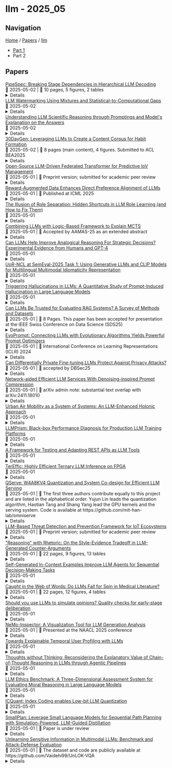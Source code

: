 # llm - 2025_05

## Navigation

[Home](https://arxcompass.github.io) / [Papers](https://arxcompass.github.io/papers) / [llm](https://arxcompass.github.io/papers/llm)

- [Part 1](papers_1.md)
- Part 2

## Papers

<div class="paper-card">
    <div class="paper-title"><a href="http://arxiv.org/abs/2505.01572v1">PipeSpec: Breaking Stage Dependencies in Hierarchical LLM Decoding</a></div>
    <div class="paper-meta">
      📅 2025-05-02
      | 💬 10 pages, 5 figures, 2 tables
    </div>
    <details class="paper-abstract">
      Speculative decoding accelerates large language model inference by using smaller draft models to generate candidate tokens for parallel verification. However, current approaches are limited by sequential stage dependencies that prevent full hardware utilization. We present PipeSpec, a framework that generalizes speculative decoding to $k$ models arranged in a hierarchical pipeline, enabling asynchronous execution with lightweight coordination for prediction verification and rollback. Our analytical model characterizes token generation rates across pipeline stages and proves guaranteed throughput improvements over traditional decoding for any non-zero acceptance rate. We further derive closed-form expressions for steady-state verification probabilities that explain the empirical benefits of pipeline depth. Experimental results show that PipeSpec achieves up to 2.54$\times$ speedup while outperforming state-of-the-art methods. We validate PipeSpec across text summarization and code generation tasks using LLaMA 2 and 3 models, demonstrating that pipeline efficiency increases with model depth, providing a scalable approach to accelerating LLM inference on multi-device systems.
    </details>
</div>
<div class="paper-card">
    <div class="paper-title"><a href="http://arxiv.org/abs/2505.01484v1">LLM Watermarking Using Mixtures and Statistical-to-Computational Gaps</a></div>
    <div class="paper-meta">
      📅 2025-05-02
    </div>
    <details class="paper-abstract">
      Given a text, can we determine whether it was generated by a large language model (LLM) or by a human? A widely studied approach to this problem is watermarking. We propose an undetectable and elementary watermarking scheme in the closed setting. Also, in the harder open setting, where the adversary has access to most of the model, we propose an unremovable watermarking scheme.
    </details>
</div>
<div class="paper-card">
    <div class="paper-title"><a href="http://arxiv.org/abs/2505.01482v1">Understanding LLM Scientific Reasoning through Promptings and Model's Explanation on the Answers</a></div>
    <div class="paper-meta">
      📅 2025-05-02
    </div>
    <details class="paper-abstract">
      Large language models (LLMs) have demonstrated remarkable capabilities in natural language understanding, reasoning, and problem-solving across various domains. However, their ability to perform complex, multi-step reasoning task-essential for applications in science, medicine, and law-remains an area of active investigation. This paper examines the reasoning capabilities of contemporary LLMs, analyzing their strengths, limitations, and potential for improvement. The study uses prompt engineering techniques on the Graduate-Level GoogleProof Q&A (GPQA) dataset to assess the scientific reasoning of GPT-4o. Five popular prompt engineering techniques and two tailored promptings were tested: baseline direct answer (zero-shot), chain-of-thought (CoT), zero-shot CoT, self-ask, self-consistency, decomposition, and multipath promptings. Our findings indicate that while LLMs exhibit emergent reasoning abilities, they often rely on pattern recognition rather than true logical inference, leading to inconsistencies in complex problem-solving. The results indicated that self-consistency outperformed the other prompt engineering technique with an accuracy of 52.99%, followed by direct answer (52.23%). Zero-shot CoT (50%) outperformed multipath (48.44%), decomposition (47.77%), self-ask (46.88%), and CoT (43.75%). Self-consistency performed the second worst in explaining the answers. Simple techniques such as direct answer, CoT, and zero-shot CoT have the best scientific reasoning. We propose a research agenda aimed at bridging these gaps by integrating structured reasoning frameworks, hybrid AI approaches, and human-in-the-loop methodologies. By critically evaluating the reasoning mechanisms of LLMs, this paper contributes to the ongoing discourse on the future of artificial general intelligence and the development of more robust, trustworthy AI systems.
    </details>
</div>
<div class="paper-card">
    <div class="paper-title"><a href="http://arxiv.org/abs/2505.02851v1">30DayGen: Leveraging LLMs to Create a Content Corpus for Habit Formation</a></div>
    <div class="paper-meta">
      📅 2025-05-02
      | 💬 8 pages (main content), 4 figures. Submitted to ACL BEA2025
    </div>
    <details class="paper-abstract">
      In this paper, we present 30 Day Me, a habit formation application that leverages Large Language Models (LLMs) to help users break down their goals into manageable, actionable steps and track their progress. Central to the app is the 30DAYGEN system, which generates 3,531 unique 30-day challenges sourced from over 15K webpages, and enables runtime search of challenge ideas aligned with user-defined goals. We showcase how LLMs can be harnessed to rapidly construct domain specific content corpora for behavioral and educational purposes, and propose a practical pipeline that incorporates effective LLM enhanced approaches for content generation and semantic deduplication.
    </details>
</div>
<div class="paper-card">
    <div class="paper-title"><a href="http://arxiv.org/abs/2505.00651v1">Open-Source LLM-Driven Federated Transformer for Predictive IoV Management</a></div>
    <div class="paper-meta">
      📅 2025-05-01
      | 💬 Preprint version; submitted for academic peer review
    </div>
    <details class="paper-abstract">
      The proliferation of connected vehicles within the Internet of Vehicles (IoV) ecosystem presents critical challenges in ensuring scalable, real-time, and privacy-preserving traffic management. Existing centralized IoV solutions often suffer from high latency, limited scalability, and reliance on proprietary Artificial Intelligence (AI) models, creating significant barriers to widespread deployment, particularly in dynamic and privacy-sensitive environments. Meanwhile, integrating Large Language Models (LLMs) in vehicular systems remains underexplored, especially concerning prompt optimization and effective utilization in federated contexts. To address these challenges, we propose the Federated Prompt-Optimized Traffic Transformer (FPoTT), a novel framework that leverages open-source LLMs for predictive IoV management. FPoTT introduces a dynamic prompt optimization mechanism that iteratively refines textual prompts to enhance trajectory prediction. The architecture employs a dual-layer federated learning paradigm, combining lightweight edge models for real-time inference with cloud-based LLMs to retain global intelligence. A Transformer-driven synthetic data generator is incorporated to augment training with diverse, high-fidelity traffic scenarios in the Next Generation Simulation (NGSIM) format. Extensive evaluations demonstrate that FPoTT, utilizing EleutherAI Pythia-1B, achieves 99.86% prediction accuracy on real-world data while maintaining high performance on synthetic datasets. These results underscore the potential of open-source LLMs in enabling secure, adaptive, and scalable IoV management, offering a promising alternative to proprietary solutions in smart mobility ecosystems.
    </details>
</div>
<div class="paper-card">
    <div class="paper-title"><a href="http://arxiv.org/abs/2410.08067v4">Reward-Augmented Data Enhances Direct Preference Alignment of LLMs</a></div>
    <div class="paper-meta">
      📅 2025-05-01
      | 💬 Published at ICML 2025
    </div>
    <details class="paper-abstract">
      Preference alignment in Large Language Models (LLMs) has significantly improved their ability to adhere to human instructions and intentions. However, existing direct alignment algorithms primarily focus on relative preferences and often overlook the qualitative aspects of responses, despite having access to preference data that includes reward scores from judge models during AI feedback. Striving to maximize the implicit reward gap between the chosen and the slightly inferior rejected responses can cause overfitting and unnecessary unlearning of the high-quality rejected responses. The unawareness of the reward scores also drives the LLM to indiscriminately favor the low-quality chosen responses and fail to generalize to optimal responses that are sparse in data. To overcome these shortcomings, our study introduces reward-conditioned LLM policies that discern and learn from the entire spectrum of response quality within the dataset, helping extrapolate to more optimal regions. We propose an effective yet simple data relabeling method that conditions the preference pairs on quality scores to construct a reward-augmented dataset. The experiments across various benchmarks and diverse models demonstrate that our approach consistently boosts DPO by a considerable margin. Through comprehensive ablation studies, we demonstrate that our method not only maximizes the utility of preference data but also mitigates the issue of unlearning, demonstrating its broad effectiveness beyond mere data expansion. Our code is available at https://github.com/shenao-zhang/reward-augmented-preference.
    </details>
</div>
<div class="paper-card">
    <div class="paper-title"><a href="http://arxiv.org/abs/2505.00626v1">The Illusion of Role Separation: Hidden Shortcuts in LLM Role Learning (and How to Fix Them)</a></div>
    <div class="paper-meta">
      📅 2025-05-01
    </div>
    <details class="paper-abstract">
      Large language models (LLMs) that integrate multiple input roles (e.g., system instructions, user queries, external tool outputs) are increasingly prevalent in practice. Ensuring that the model accurately distinguishes messages from each role -- a concept we call \emph{role separation} -- is crucial for consistent multi-role behavior. Although recent work often targets state-of-the-art prompt injection defenses, it remains unclear whether such methods truly teach LLMs to differentiate roles or merely memorize known triggers. In this paper, we examine \emph{role-separation learning}: the process of teaching LLMs to robustly distinguish system and user tokens. Through a \emph{simple, controlled experimental framework}, we find that fine-tuned models often rely on two proxies for role identification: (1) task type exploitation, and (2) proximity to begin-of-text. Although data augmentation can partially mitigate these shortcuts, it generally leads to iterative patching rather than a deeper fix. To address this, we propose reinforcing \emph{invariant signals} that mark role boundaries by adjusting token-wise cues in the model's input encoding. In particular, manipulating position IDs helps the model learn clearer distinctions and reduces reliance on superficial proxies. By focusing on this mechanism-centered perspective, our work illuminates how LLMs can more reliably maintain consistent multi-role behavior without merely memorizing known prompts or triggers.
    </details>
</div>
<div class="paper-card">
    <div class="paper-title"><a href="http://arxiv.org/abs/2505.00610v1">Combining LLMs with Logic-Based Framework to Explain MCTS</a></div>
    <div class="paper-meta">
      📅 2025-05-01
      | 💬 Accepted by AAMAS-25 as an extended abstract
    </div>
    <details class="paper-abstract">
      In response to the lack of trust in Artificial Intelligence (AI) for sequential planning, we design a Computational Tree Logic-guided large language model (LLM)-based natural language explanation framework designed for the Monte Carlo Tree Search (MCTS) algorithm. MCTS is often considered challenging to interpret due to the complexity of its search trees, but our framework is flexible enough to handle a wide range of free-form post-hoc queries and knowledge-based inquiries centered around MCTS and the Markov Decision Process (MDP) of the application domain. By transforming user queries into logic and variable statements, our framework ensures that the evidence obtained from the search tree remains factually consistent with the underlying environmental dynamics and any constraints in the actual stochastic control process. We evaluate the framework rigorously through quantitative assessments, where it demonstrates strong performance in terms of accuracy and factual consistency.
    </details>
</div>
<div class="paper-card">
    <div class="paper-title"><a href="http://arxiv.org/abs/2505.00603v1">Can LLMs Help Improve Analogical Reasoning For Strategic Decisions? Experimental Evidence from Humans and GPT-4</a></div>
    <div class="paper-meta">
      📅 2025-05-01
    </div>
    <details class="paper-abstract">
      This study investigates whether large language models, specifically GPT4, can match human capabilities in analogical reasoning within strategic decision making contexts. Using a novel experimental design involving source to target matching, we find that GPT4 achieves high recall by retrieving all plausible analogies but suffers from low precision, frequently applying incorrect analogies based on superficial similarities. In contrast, human participants exhibit high precision but low recall, selecting fewer analogies yet with stronger causal alignment. These findings advance theory by identifying matching, the evaluative phase of analogical reasoning, as a distinct step that requires accurate causal mapping beyond simple retrieval. While current LLMs are proficient in generating candidate analogies, humans maintain a comparative advantage in recognizing deep structural similarities across domains. Error analysis reveals that AI errors arise from surface level matching, whereas human errors stem from misinterpretations of causal structure. Taken together, the results suggest a productive division of labor in AI assisted organizational decision making where LLMs may serve as broad analogy generators, while humans act as critical evaluators, applying the most contextually appropriate analogies to strategic problems.
    </details>
</div>
<div class="paper-card">
    <div class="paper-title"><a href="http://arxiv.org/abs/2502.20984v3">UoR-NCL at SemEval-2025 Task 1: Using Generative LLMs and CLIP Models for Multilingual Multimodal Idiomaticity Representation</a></div>
    <div class="paper-meta">
      📅 2025-05-01
    </div>
    <details class="paper-abstract">
      SemEval-2025 Task 1 focuses on ranking images based on their alignment with a given nominal compound that may carry idiomatic meaning in both English and Brazilian Portuguese. To address this challenge, this work uses generative large language models (LLMs) and multilingual CLIP models to enhance idiomatic compound representations. LLMs generate idiomatic meanings for potentially idiomatic compounds, enriching their semantic interpretation. These meanings are then encoded using multilingual CLIP models, serving as representations for image ranking. Contrastive learning and data augmentation techniques are applied to fine-tune these embeddings for improved performance. Experimental results show that multimodal representations extracted through this method outperformed those based solely on the original nominal compounds. The fine-tuning approach shows promising outcomes but is less effective than using embeddings without fine-tuning. The source code used in this paper is available at https://github.com/tongwu17/SemEval-2025-Task1-UoR-NCL.
    </details>
</div>
<div class="paper-card">
    <div class="paper-title"><a href="http://arxiv.org/abs/2505.00557v1">Triggering Hallucinations in LLMs: A Quantitative Study of Prompt-Induced Hallucination in Large Language Models</a></div>
    <div class="paper-meta">
      📅 2025-05-01
    </div>
    <details class="paper-abstract">
      Hallucinations in large language models (LLMs) present a growing challenge across real-world applications, from healthcare to law, where factual reliability is essential. Despite advances in alignment and instruction tuning, LLMs can still generate outputs that are fluent yet fundamentally untrue. Understanding the cognitive dynamics that underlie these hallucinations remains an open problem. In this study, we propose a prompt-based framework to systematically trigger and quantify hallucination: a Hallucination-Inducing Prompt (HIP), which synthetically fuses semantically distant concepts (e.g., periodic table of elements and tarot divination) in a misleading way, and a Hallucination Quantifying Prompt (HQP), which scores the plausibility, confidence, and coherence of the output. Controlled experiments across multiple LLMs revealed that HIPs consistently produced less coherent and more hallucinated responses than their null-fusion controls. These effects varied across models, with reasoning-oriented LLMs showing distinct profiles from general-purpose ones. Our framework provides a reproducible testbed for studying hallucination vulnerability, and opens the door to developing safer, more introspective LLMs that can detect and self-regulate the onset of conceptual instability.
    </details>
</div>
<div class="paper-card">
    <div class="paper-title"><a href="http://arxiv.org/abs/2504.20119v2">Can LLMs Be Trusted for Evaluating RAG Systems? A Survey of Methods and Datasets</a></div>
    <div class="paper-meta">
      📅 2025-05-01
      | 💬 8 Pages. This paper has been accepted for presentation at the IEEE Swiss Conference on Data Science (SDS25)
    </div>
    <details class="paper-abstract">
      Retrieval-Augmented Generation (RAG) has advanced significantly in recent years. The complexity of RAG systems, which involve multiple components-such as indexing, retrieval, and generation-along with numerous other parameters, poses substantial challenges for systematic evaluation and quality enhancement. Previous research highlights that evaluating RAG systems is essential for documenting advancements, comparing configurations, and identifying effective approaches for domain-specific applications. This study systematically reviews 63 academic articles to provide a comprehensive overview of state-of-the-art RAG evaluation methodologies, focusing on four key areas: datasets, retrievers, indexing and databases, and the generator component. We observe the feasibility of an automated evaluation approach for each component of a RAG system, leveraging an LLM capable of both generating evaluation datasets and conducting evaluations. In addition, we found that further practical research is essential to provide companies with clear guidance on the do's and don'ts of implementing and evaluating RAG systems. By synthesizing evaluation approaches for key RAG components and emphasizing the creation and adaptation of domain-specific datasets for benchmarking, we contribute to the advancement of systematic evaluation methods and the improvement of evaluation rigor for RAG systems. Furthermore, by examining the interplay between automated approaches leveraging LLMs and human judgment, we contribute to the ongoing discourse on balancing automation and human input, clarifying their respective contributions, limitations, and challenges in achieving robust and reliable evaluations.
    </details>
</div>
<div class="paper-card">
    <div class="paper-title"><a href="http://arxiv.org/abs/2309.08532v3">EvoPrompt: Connecting LLMs with Evolutionary Algorithms Yields Powerful Prompt Optimizers</a></div>
    <div class="paper-meta">
      📅 2025-05-01
      | 💬 International Conference on Learning Representations (ICLR) 2024
    </div>
    <details class="paper-abstract">
      Large Language Models (LLMs) excel in various tasks, but they rely on carefully crafted prompts that often demand substantial human effort. To automate this process, in this paper, we propose a novel framework for discrete prompt optimization, called EvoPrompt, which borrows the idea of evolutionary algorithms (EAs) as they exhibit good performance and fast convergence. To enable EAs to work on discrete prompts, which are natural language expressions that need to be coherent and human-readable, we connect LLMs with EAs. This approach allows us to simultaneously leverage the powerful language processing capabilities of LLMs and the efficient optimization performance of EAs. Specifically, abstaining from any gradients or parameters, EvoPrompt starts from a population of prompts and iteratively generates new prompts with LLMs based on the evolutionary operators, improving the population based on the development set. We optimize prompts for both closed- and open-source LLMs including GPT-3.5 and Alpaca, on 31 datasets covering language understanding, generation tasks, as well as BIG-Bench Hard (BBH) tasks. EvoPrompt significantly outperforms human-engineered prompts and existing methods for automatic prompt generation (e.g., up to 25% on BBH). Furthermore, EvoPrompt demonstrates that connecting LLMs with EAs creates synergies, which could inspire further research on the combination of LLMs and conventional algorithms.
    </details>
</div>
<div class="paper-card">
    <div class="paper-title"><a href="http://arxiv.org/abs/2504.21036v2">Can Differentially Private Fine-tuning LLMs Protect Against Privacy Attacks?</a></div>
    <div class="paper-meta">
      📅 2025-05-01
      | 💬 accepted by DBSec25
    </div>
    <details class="paper-abstract">
      Fine-tuning large language models (LLMs) has become an essential strategy for adapting them to specialized tasks; however, this process introduces significant privacy challenges, as sensitive training data may be inadvertently memorized and exposed. Although differential privacy (DP) offers strong theoretical guarantees against such leakage, its empirical privacy effectiveness on LLMs remains unclear, especially under different fine-tuning methods. In this paper, we systematically investigate the impact of DP across fine-tuning methods and privacy budgets, using both data extraction and membership inference attacks to assess empirical privacy risks. Our main findings are as follows: (1) Differential privacy reduces model utility, but its impact varies significantly across different fine-tuning methods. (2) Without DP, the privacy risks of models fine-tuned with different approaches differ considerably. (3) When DP is applied, even a relatively high privacy budget can substantially lower privacy risk. (4) The privacy-utility trade-off under DP training differs greatly among fine-tuning methods, with some methods being unsuitable for DP due to severe utility degradation. Our results provide practical guidance for privacy-conscious deployment of LLMs and pave the way for future research on optimizing the privacy-utility trade-off in fine-tuning methodologies.
    </details>
</div>
<div class="paper-card">
    <div class="paper-title"><a href="http://arxiv.org/abs/2412.03621v3">Network-aided Efficient LLM Services With Denoising-inspired Prompt Compression</a></div>
    <div class="paper-meta">
      📅 2025-05-01
      | 💬 arXiv admin note: substantial text overlap with arXiv:2411.18010
    </div>
    <details class="paper-abstract">
      Large Language Models (LLMs) have demonstrated remarkable capabilities in various tasks, leading to their increasing adoption in diverse services delivered through wireless networks. There is a growing trend toward longer prompts to better leverage LLMs' capabilities and address difficult tasks. However, longer prompts not only increase data transmission costs but also require more computing resources and processing time, which impacts overall system efficiency and user experience. To address this challenge, we propose Joint Power and Prompt Optimization (JPPO), a framework that combines Small Language Model (SLM)-based prompt compression with wireless power allocation optimization. By deploying SLM at edge devices for prompt compression and employing Deep Reinforcement Learning (DRL) for joint optimization of compression ratio and transmission power, JPPO effectively balances service quality with resource efficiency. Furthermore, inspired by denoising diffusion models, we design a denoising-inspired prompt compression approach that iteratively compresses prompts by gradually removing non-critical information, further enhancing the framework's performance. Experimental results with long prompt tokens demonstrate that our framework achieves high service fidelity while optimizing power usage in wireless LLM services, significantly reducing the total service response time. With our DRL-based JPPO, the framework maintains fidelity comparable to the no-compression baseline while still achieving a 17% service time reduction through adaptive compression.
    </details>
</div>
<div class="paper-card">
    <div class="paper-title"><a href="http://arxiv.org/abs/2505.00368v1">Urban Air Mobility as a System of Systems: An LLM-Enhanced Holonic Approach</a></div>
    <div class="paper-meta">
      📅 2025-05-01
    </div>
    <details class="paper-abstract">
      Urban Air Mobility (UAM) is an emerging System of System (SoS) that faces challenges in system architecture, planning, task management, and execution. Traditional architectural approaches struggle with scalability, adaptability, and seamless resource integration within dynamic and complex environments. This paper presents an intelligent holonic architecture that incorporates Large Language Model (LLM) to manage the complexities of UAM. Holons function semi autonomously, allowing for real time coordination among air taxis, ground transport, and vertiports. LLMs process natural language inputs, generate adaptive plans, and manage disruptions such as weather changes or airspace closures.Through a case study of multimodal transportation with electric scooters and air taxis, we demonstrate how this architecture enables dynamic resource allocation, real time replanning, and autonomous adaptation without centralized control, creating more resilient and efficient urban transportation networks. By advancing decentralized control and AI driven adaptability, this work lays the groundwork for resilient, human centric UAM ecosystems, with future efforts targeting hybrid AI integration and real world validation.
    </details>
</div>
<div class="paper-card">
    <div class="paper-title"><a href="http://arxiv.org/abs/2505.00342v1">LLMPrism: Black-box Performance Diagnosis for Production LLM Training Platforms</a></div>
    <div class="paper-meta">
      📅 2025-05-01
    </div>
    <details class="paper-abstract">
      Large Language Models (LLMs) have brought about revolutionary changes in diverse fields, rendering LLM training of utmost importance for modern enterprises. To meet this demand, multi-tenant large-scale LLM training platforms have been built to offer LLM training services. Nevertheless, due to the complexity and synchronous nature of LLM training process, performance issues occur frequently and can result in substantial resource wastage. The limited visibility from the perspective of platform providers impedes existing profiling methods and poses challenges to the monitoring and diagnosis of the performance of LLM training jobs. For the first time, this paper proposes the utilization of underlying network flow data to reconstruct the training timelines of jobs based on the distinct characteristics in the LLM training procedure. We design LLMPrism, the first black-box performance diagnosis system for LLM training platforms. By progressively recognizing LLM training jobs, identifying their parallelism strategies, and reconstructing the training timelines, LLMPrism achieves non-intrusive, lightweight, and continuous monitoring of LLM training systems. Leveraging this monitoring capability, it further effectively diagnoses potential performance issues. Since Oct. 2024, LLMPrism has been deployed on our large-scale production Platform-X, in which the evaluations and deployment experiences demonstrate that LLMPrism can achieve accurate timeline reconstruction with an error within 0.3% and effectively diagnose various performance issues.
    </details>
</div>
<div class="paper-card">
    <div class="paper-title"><a href="http://arxiv.org/abs/2504.15546v2">A Framework for Testing and Adapting REST APIs as LLM Tools</a></div>
    <div class="paper-meta">
      📅 2025-05-01
    </div>
    <details class="paper-abstract">
      Large Language Models (LLMs) are enabling autonomous agents to perform complex workflows using external tools or functions, often provided via REST APIs in enterprise systems. However, directly utilizing these APIs as tools poses challenges due to their complex input schemas, elaborate responses, and often ambiguous documentation. Current benchmarks for tool testing do not adequately address these complexities, leading to a critical gap in evaluating API readiness for agent-driven automation. In this work, we present a novel testing framework aimed at evaluating and enhancing the readiness of REST APIs to function as tools for LLM-based agents. Our framework transforms apis as tools, generates comprehensive test cases for the APIs, translates tests cases into natural language instructions suitable for agents, enriches tool definitions and evaluates the agent's ability t correctly invoke the API and process its inputs and responses. To provide actionable insights, we analyze the outcomes of 750 test cases, presenting a detailed taxonomy of errors, including input misinterpretation, output handling inconsistencies, and schema mismatches. Additionally, we classify these test cases to streamline debugging and refinement of tool integrations. This work offers a foundational step toward enabling enterprise APIs as tools, improving their usability in agent-based applications.
    </details>
</div>
<div class="paper-card">
    <div class="paper-title"><a href="http://arxiv.org/abs/2502.16473v2">TerEffic: Highly Efficient Ternary LLM Inference on FPGA</a></div>
    <div class="paper-meta">
      📅 2025-05-01
    </div>
    <details class="paper-abstract">
      Deploying Large Language Models (LLMs) efficiently on edge devices is often constrained by limited memory capacity and high power consumption. Low-bit quantization methods, particularly ternary quantization, have demonstrated significant potential in preserving model accuracy while substantially decreasing memory footprint and computational costs. However, existing general-purpose architectures and accelerators have not fully exploited the advantages of low-bit quantization due to insufficient specialized hardware support. We introduce TerEffic, an FPGA-based architecture tailored for ternary-quantized LLM inference. The proposed system offers flexibility through reconfigurable hardware to meet various system requirements. We evaluated two representative configurations: a fully on-chip design that stores all weights within on-chip memories, scaling out using multiple FPGAs, and an HBM-assisted design capable of accommodating larger models on a single FPGA board. Experimental results demonstrate significant performance and energy efficiency improvements. For single-batch inference on a 370 M-parameter model, our fully on-chip architecture achieves 16,300 tokens/second, delivering a throughput 192 times higher than NVIDIA Jetson Orin Nano with a power efficiency of 455 tokens/second/W, marking a 19-fold improvement. The HBM-assisted architecture processes 727 tokens/second for a larger 2.7B-parameter model, which is 3 times of the throughput of NVIDIA A100, while consuming only 46W, resulting in a power efficiency of 16 tokens/second/W, an 8-fold improvement over the A100.
    </details>
</div>
<div class="paper-card">
    <div class="paper-title"><a href="http://arxiv.org/abs/2405.04532v3">QServe: W4A8KV4 Quantization and System Co-design for Efficient LLM Serving</a></div>
    <div class="paper-meta">
      📅 2025-05-01
      | 💬 The first three authors contribute equally to this project and are listed in the alphabetical order. Yujun Lin leads the quantization algorithm, Haotian Tang and Shang Yang lead the GPU kernels and the serving system. Code is available at https://github.com/mit-han-lab/omniserve
    </div>
    <details class="paper-abstract">
      Quantization can accelerate large language model (LLM) inference. Going beyond INT8 quantization, the research community is actively exploring even lower precision, such as INT4. Nonetheless, state-of-the-art INT4 quantization techniques only accelerate low-batch, edge LLM inference, failing to deliver performance gains in large-batch, cloud-based LLM serving. We uncover a critical issue: existing INT4 quantization methods suffer from significant runtime overhead (20-90%) when dequantizing either weights or partial sums on GPUs. To address this challenge, we introduce QoQ, a W4A8KV4 quantization algorithm with 4-bit weight, 8-bit activation, and 4-bit KV cache. QoQ stands for quattuor-octo-quattuor, which represents 4-8-4 in Latin. QoQ is implemented by the QServe inference library that achieves measured speedup. The key insight driving QServe is that the efficiency of LLM serving on GPUs is critically influenced by operations on low-throughput CUDA cores. Building upon this insight, in QoQ algorithm, we introduce progressive quantization that can allow low dequantization overhead in W4A8 GEMM. Additionally, we develop SmoothAttention to effectively mitigate the accuracy degradation incurred by 4-bit KV quantization. In the QServe system, we perform compute-aware weight reordering and take advantage of register-level parallelism to reduce dequantization latency. We also make fused attention memory-bound, harnessing the performance gain brought by KV4 quantization. As a result, QServe improves the maximum achievable serving throughput of Llama-3-8B by 1.2x on A100, 1.4x on L40S; and Qwen1.5-72B by 2.4x on A100, 3.5x on L40S, compared to TensorRT-LLM. Remarkably, QServe on L40S GPU can achieve even higher throughput than TensorRT-LLM on A100. Thus, QServe effectively reduces the dollar cost of LLM serving by 3x. Code is available at https://github.com/mit-han-lab/omniserve.
    </details>
</div>
<div class="paper-card">
    <div class="paper-title"><a href="http://arxiv.org/abs/2505.00240v1">LLM-Based Threat Detection and Prevention Framework for IoT Ecosystems</a></div>
    <div class="paper-meta">
      📅 2025-05-01
      | 💬 Preprint version; submitted for academic peer review
    </div>
    <details class="paper-abstract">
      The increasing complexity and scale of the Internet of Things (IoT) have made security a critical concern. This paper presents a novel Large Language Model (LLM)-based framework for comprehensive threat detection and prevention in IoT environments. The system integrates lightweight LLMs fine-tuned on IoT-specific datasets (IoT-23, TON_IoT) for real-time anomaly detection and automated, context-aware mitigation strategies optimized for resource-constrained devices. A modular Docker-based deployment enables scalable and reproducible evaluation across diverse network conditions. Experimental results in simulated IoT environments demonstrate significant improvements in detection accuracy, response latency, and resource efficiency over traditional security methods. The proposed framework highlights the potential of LLM-driven, autonomous security solutions for future IoT ecosystems.
    </details>
</div>
<div class="paper-card">
    <div class="paper-title"><a href="http://arxiv.org/abs/2402.08498v5">"Reasoning" with Rhetoric: On the Style-Evidence Tradeoff in LLM-Generated Counter-Arguments</a></div>
    <div class="paper-meta">
      📅 2025-05-01
      | 💬 22 pages, 9 figures, 13 tables
    </div>
    <details class="paper-abstract">
      Large language models (LLMs) play a key role in generating evidence-based and stylistic counter-arguments, yet their effectiveness in real-world applications has been underexplored. Previous research often neglects the balance between evidentiality and style, which are crucial for persuasive arguments. To address this, we evaluated the effectiveness of stylized evidence-based counter-argument generation in Counterfire, a new dataset of 38,000 counter-arguments generated by revising counter-arguments to Reddit's ChangeMyView community to follow different discursive styles. We evaluated generic and stylized counter-arguments from basic and fine-tuned models such as GPT-3.5, PaLM-2, and Koala-13B, as well as newer models (GPT-4o, Claude Haiku, LLaMA-3.1) focusing on rhetorical quality and persuasiveness. Our findings reveal that humans prefer stylized counter-arguments over the original outputs, with GPT-3.5 Turbo performing well, though still not reaching human standards of rhetorical quality nor persuasiveness. Additionally, our work created a novel argument triplets dataset for studying style control, with human preference labels that provide insights into the tradeoffs between evidence integration and argument quality.
    </details>
</div>
<div class="paper-card">
    <div class="paper-title"><a href="http://arxiv.org/abs/2505.00234v1">Self-Generated In-Context Examples Improve LLM Agents for Sequential Decision-Making Tasks</a></div>
    <div class="paper-meta">
      📅 2025-05-01
    </div>
    <details class="paper-abstract">
      Many methods for improving Large Language Model (LLM) agents for sequential decision-making tasks depend on task-specific knowledge engineering--such as prompt tuning, curated in-context examples, or customized observation and action spaces. Using these approaches, agent performance improves with the quality or amount of knowledge engineering invested. Instead, we investigate how LLM agents can automatically improve their performance by learning in-context from their own successful experiences on similar tasks. Rather than relying on task-specific knowledge engineering, we focus on constructing and refining a database of self-generated examples. We demonstrate that even a naive accumulation of successful trajectories across training tasks boosts test performance on three benchmarks: ALFWorld (73% to 89%), Wordcraft (55% to 64%), and InterCode-SQL (75% to 79%)--matching the performance the initial agent achieves if allowed two to three attempts per task. We then introduce two extensions: (1) database-level selection through population-based training to identify high-performing example collections, and (2) exemplar-level selection that retains individual trajectories based on their empirical utility as in-context examples. These extensions further enhance performance, achieving 91% on ALFWorld--matching more complex approaches that employ task-specific components and prompts. Our results demonstrate that automatic trajectory database construction offers a compelling alternative to labor-intensive knowledge engineering.
    </details>
</div>
<div class="paper-card">
    <div class="paper-title"><a href="http://arxiv.org/abs/2502.07963v2">Caught in the Web of Words: Do LLMs Fall for Spin in Medical Literature?</a></div>
    <div class="paper-meta">
      📅 2025-05-01
      | 💬 22 pages, 12 figures, 4 tables
    </div>
    <details class="paper-abstract">
      Medical research faces well-documented challenges in translating novel treatments into clinical practice. Publishing incentives encourage researchers to present "positive" findings, even when empirical results are equivocal. Consequently, it is well-documented that authors often spin study results, especially in article abstracts. Such spin can influence clinician interpretation of evidence and may affect patient care decisions. In this study, we ask whether the interpretation of trial results offered by Large Language Models (LLMs) is similarly affected by spin. This is important since LLMs are increasingly being used to trawl through and synthesize published medical evidence. We evaluated 22 LLMs and found that they are across the board more susceptible to spin than humans. They might also propagate spin into their outputs: We find evidence, e.g., that LLMs implicitly incorporate spin into plain language summaries that they generate. We also find, however, that LLMs are generally capable of recognizing spin, and can be prompted in a way to mitigate spin's impact on LLM outputs.
    </details>
</div>
<div class="paper-card">
    <div class="paper-title"><a href="http://arxiv.org/abs/2504.08954v2">Should you use LLMs to simulate opinions? Quality checks for early-stage deliberation</a></div>
    <div class="paper-meta">
      📅 2025-05-01
    </div>
    <details class="paper-abstract">
      The emergent capabilities of large language models (LLMs) have sparked interest in assessing their ability to simulate human opinions in a variety of contexts, potentially serving as surrogates for human subjects in opinion surveys. However, previous evaluations of this capability have depended heavily on costly, domain-specific human survey data, and mixed empirical results about LLM effectiveness create uncertainty for managers about whether investing in this technology is justified in early-stage research. To address these challenges, we introduce a series of quality checks to support early-stage deliberation about the viability of using LLMs for simulating human opinions. These checks emphasize logical constraints, model stability, and alignment with stakeholder expectations of model outputs, thereby reducing dependence on human-generated data in the initial stages of evaluation. We demonstrate the usefulness of the proposed quality control tests in the context of AI-assisted content moderation, an application that both advocates and critics of LLMs' capabilities to simulate human opinion see as a desirable potential use case. None of the tested models passed all quality control checks, revealing several failure modes. We conclude by discussing implications of these failure modes and recommend how organizations can utilize our proposed tests for prompt engineering and in their risk management practices when considering the use of LLMs for opinion simulation. We make our crowdsourced dataset of claims with human and LLM annotations publicly available for future research.
    </details>
</div>
<div class="paper-card">
    <div class="paper-title"><a href="http://arxiv.org/abs/2505.00903v1">NeMo-Inspector: A Visualization Tool for LLM Generation Analysis</a></div>
    <div class="paper-meta">
      📅 2025-05-01
      | 💬 Presented at the NAACL 2025 conference
    </div>
    <details class="paper-abstract">
      Adapting Large Language Models (LLMs) to novel tasks and enhancing their overall capabilities often requires large, high-quality training datasets. Synthetic data, generated at scale, serves a valuable alternative when real-world data is scarce or difficult to obtain. However, ensuring the quality of synthetic datasets is challenging, as developers must manually inspect and refine numerous samples to identify errors and areas for improvement. This process is time-consuming and requires specialized tools. We introduce NeMo-Inspector, an open-source tool designed to simplify the analysis of synthetic datasets with integrated inference capabilities. We demonstrate its effectiveness through two real-world cases. Analysis and cleaning of the synthetically generated GSM-Plus dataset with NeMo-Inspector led to a significant decrease in low-quality samples from 46.99% to 19.51%. The tool also helped identify and correct generation errors in OpenMath models, improving accuracy by 1.92% on the MATH dataset and by 4.17% on the GSM8K dataset for a Meta-Llama-3-8B model fine-tuned on synthetic data generated from Nemotron-4-340B.
    </details>
</div>
<div class="paper-card">
    <div class="paper-title"><a href="http://arxiv.org/abs/2505.00886v1">Towards Explainable Temporal User Profiling with LLMs</a></div>
    <div class="paper-meta">
      📅 2025-05-01
    </div>
    <details class="paper-abstract">
      Accurately modeling user preferences is vital not only for improving recommendation performance but also for enhancing transparency in recommender systems. Conventional user profiling methods, such as averaging item embeddings, often overlook the evolving, nuanced nature of user interests, particularly the interplay between short-term and long-term preferences. In this work, we leverage large language models (LLMs) to generate natural language summaries of users' interaction histories, distinguishing recent behaviors from more persistent tendencies. Our framework not only models temporal user preferences but also produces natural language profiles that can be used to explain recommendations in an interpretable manner. These textual profiles are encoded via a pre-trained model, and an attention mechanism dynamically fuses the short-term and long-term embeddings into a comprehensive user representation. Beyond boosting recommendation accuracy over multiple baselines, our approach naturally supports explainability: the interpretable text summaries and attention weights can be exposed to end users, offering insights into why specific items are suggested. Experiments on real-world datasets underscore both the performance gains and the promise of generating clearer, more transparent justifications for content-based recommendations.
    </details>
</div>
<div class="paper-card">
    <div class="paper-title"><a href="http://arxiv.org/abs/2505.00875v1">Thoughts without Thinking: Reconsidering the Explanatory Value of Chain-of-Thought Reasoning in LLMs through Agentic Pipelines</a></div>
    <div class="paper-meta">
      📅 2025-05-01
    </div>
    <details class="paper-abstract">
      Agentic pipelines present novel challenges and opportunities for human-centered explainability. The HCXAI community is still grappling with how best to make the inner workings of LLMs transparent in actionable ways. Agentic pipelines consist of multiple LLMs working in cooperation with minimal human control. In this research paper, we present early findings from an agentic pipeline implementation of a perceptive task guidance system. Through quantitative and qualitative analysis, we analyze how Chain-of-Thought (CoT) reasoning, a common vehicle for explainability in LLMs, operates within agentic pipelines. We demonstrate that CoT reasoning alone does not lead to better outputs, nor does it offer explainability, as it tends to produce explanations without explainability, in that they do not improve the ability of end users to better understand systems or achieve their goals.
    </details>
</div>
<div class="paper-card">
    <div class="paper-title"><a href="http://arxiv.org/abs/2505.00853v1">LLM Ethics Benchmark: A Three-Dimensional Assessment System for Evaluating Moral Reasoning in Large Language Models</a></div>
    <div class="paper-meta">
      📅 2025-05-01
    </div>
    <details class="paper-abstract">
      This study establishes a novel framework for systematically evaluating the moral reasoning capabilities of large language models (LLMs) as they increasingly integrate into critical societal domains. Current assessment methodologies lack the precision needed to evaluate nuanced ethical decision-making in AI systems, creating significant accountability gaps. Our framework addresses this challenge by quantifying alignment with human ethical standards through three dimensions: foundational moral principles, reasoning robustness, and value consistency across diverse scenarios. This approach enables precise identification of ethical strengths and weaknesses in LLMs, facilitating targeted improvements and stronger alignment with societal values. To promote transparency and collaborative advancement in ethical AI development, we are publicly releasing both our benchmark datasets and evaluation codebase at https://github.com/ The-Responsible-AI-Initiative/LLM_Ethics_Benchmark.git.
    </details>
</div>
<div class="paper-card">
    <div class="paper-title"><a href="http://arxiv.org/abs/2505.00850v1">ICQuant: Index Coding enables Low-bit LLM Quantization</a></div>
    <div class="paper-meta">
      📅 2025-05-01
    </div>
    <details class="paper-abstract">
      The rapid deployment of Large Language Models (LLMs) highlights the need for efficient low-bit post-training quantization (PTQ), due to their high memory costs. A key challenge in weight quantization is the presence of outliers, which inflate quantization ranges and lead to large errors. While a number of outlier suppression techniques have been proposed, they either: fail to effectively shrink the quantization range, or incur (relatively) high bit overhead. In this paper, we present ICQuant, a novel framework that leverages outlier statistics to design an efficient index coding scheme for outlier-aware weight-only quantization. Compared to existing outlier suppression techniques requiring $\approx 1$ bit overhead to halve the quantization range, ICQuant requires only $\approx 0.3$ bits; a significant saving in extreme compression regimes (e.g., 2-3 bits per weight). ICQuant can be used on top of any existing quantizers to eliminate outliers, improving the quantization quality. Using just 2.3 bits per weight and simple scalar quantizers, ICQuant improves the zero-shot accuracy of the 2-bit Llama3-70B model by up to 130% and 150% relative to QTIP and QuIP#; and it achieves comparable performance to the best-known fine-tuned quantizer (PV-tuning) without fine-tuning.
    </details>
</div>
<div class="paper-card">
    <div class="paper-title"><a href="http://arxiv.org/abs/2505.00831v1">SmallPlan: Leverage Small Language Models for Sequential Path Planning with Simulation-Powered, LLM-Guided Distillation</a></div>
    <div class="paper-meta">
      📅 2025-05-01
      | 💬 Paper is under review
    </div>
    <details class="paper-abstract">
      Efficient path planning in robotics, particularly within large-scale, dynamic environments, remains a significant hurdle. While Large Language Models (LLMs) offer strong reasoning capabilities, their high computational cost and limited adaptability in dynamic scenarios hinder real-time deployment on edge devices. We present SmallPlan -- a novel framework leveraging LLMs as teacher models to train lightweight Small Language Models (SLMs) for high-level path planning tasks. In SmallPlan, the SLMs provide optimal action sequences to navigate across scene graphs that compactly represent full-scaled 3D scenes. The SLMs are trained in a simulation-powered, interleaved manner with LLM-guided supervised fine-tuning (SFT) and reinforcement learning (RL). This strategy not only enables SLMs to successfully complete navigation tasks but also makes them aware of important factors like travel distance and number of trials. Through experiments, we demonstrate that the fine-tuned SLMs perform competitively with larger models like GPT-4o on sequential path planning, without suffering from hallucination and overfitting. SmallPlan is resource-efficient, making it well-suited for edge-device deployment and advancing practical autonomous robotics.
    </details>
</div>
<div class="paper-card">
    <div class="paper-title"><a href="http://arxiv.org/abs/2505.01456v1">Unlearning Sensitive Information in Multimodal LLMs: Benchmark and Attack-Defense Evaluation</a></div>
    <div class="paper-meta">
      📅 2025-05-01
      | 💬 The dataset and code are publicly available at https://github.com/Vaidehi99/UnLOK-VQA
    </div>
    <details class="paper-abstract">
      LLMs trained on massive datasets may inadvertently acquire sensitive information such as personal details and potentially harmful content. This risk is further heightened in multimodal LLMs as they integrate information from multiple modalities (image and text). Adversaries can exploit this knowledge through multimodal prompts to extract sensitive details. Evaluating how effectively MLLMs can forget such information (targeted unlearning) necessitates the creation of high-quality, well-annotated image-text pairs. While prior work on unlearning has focused on text, multimodal unlearning remains underexplored. To address this gap, we first introduce a multimodal unlearning benchmark, UnLOK-VQA (Unlearning Outside Knowledge VQA), as well as an attack-and-defense framework to evaluate methods for deleting specific multimodal knowledge from MLLMs. We extend a visual question-answering dataset using an automated pipeline that generates varying-proximity samples for testing generalization and specificity, followed by manual filtering for maintaining high quality. We then evaluate six defense objectives against seven attacks (four whitebox, three blackbox), including a novel whitebox method leveraging interpretability of hidden states. Our results show multimodal attacks outperform text- or image-only ones, and that the most effective defense removes answer information from internal model states. Additionally, larger models exhibit greater post-editing robustness, suggesting that scale enhances safety. UnLOK-VQA provides a rigorous benchmark for advancing unlearning in MLLMs.
    </details>
</div>
